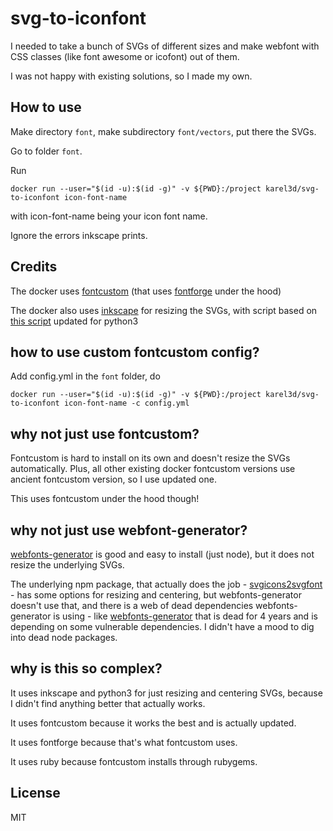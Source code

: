 # svg-to-iconfont

I needed to take a bunch of SVGs of different sizes and make webfont with CSS classes (like font awesome or icofont) out of them.

I was not happy with existing solutions, so I made my own.

## How to use

Make directory `font`, make  subdirectory `font/vectors`, put there the SVGs.

Go to folder `font`.

Run

```
docker run --user="$(id -u):$(id -g)" -v ${PWD}:/project karel3d/svg-to-iconfont icon-font-name
```

with icon-font-name being your icon font name.

Ignore the errors inkscape prints.

## Credits

The docker uses [fontcustom](https://github.com/FontCustom/fontcustom) (that uses [fontforge](https://github.com/fontforge/fontforge) under the hood)

The docker also uses [inkscape](https://gitlab.com/inkscape/inkscape) for resizing the SVGs, with script based on [this script](https://github.com/skagedal/svgclip) updated for python3

## how to use custom fontcustom config?

Add config.yml in the `font` folder, do

```
docker run --user="$(id -u):$(id -g)" -v ${PWD}:/project karel3d/svg-to-iconfont icon-font-name -c config.yml
```

## why not just use fontcustom?

Fontcustom is hard to install on its own and doesn't resize the SVGs automatically. Plus, all other existing docker fontcustom versions use ancient fontcustom version, so I use updated one.

This uses fontcustom under the hood though!

## why not just use webfont-generator?

[webfonts-generator](https://www.npmjs.com/package/webfonts-generator) is good and easy to install (just node), but it does not resize the underlying SVGs.

The underlying npm package, that actually does the job - [svgicons2svgfont](https://www.npmjs.com/package/svgicons2svgfont) - has some options for resizing and centering, but webfonts-generator doesn't use that, and there is a web of dead dependencies webfonts-generator is using - like [webfonts-generator](https://github.com/sunflowerdeath/webfonts-generator) that is dead for 4 years and is depending on some vulnerable dependencies. I didn't have a mood to dig into dead node packages.

## why is this so complex?

It uses inkscape and python3 for just resizing and centering SVGs, because I didn't find anything better that actually works.

It uses fontcustom because it works the best and is actually updated.

It uses fontforge because that's what fontcustom uses.

It uses ruby because fontcustom installs through rubygems.

## License

MIT
